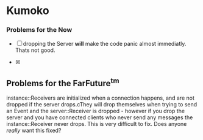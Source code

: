 # Kumoko

### Problems for the Now
- [ ] dropping the Server **will** make the code panic almost immediatly.
Thats not good.

- [x]

## Problems for the FarFuture<sup>tm</sup>
instance::Receivers are initialized when a connection happens, and 
are not dropped if the server drops.cThey will drop themselves when
trying to send an Event and the server::Receiver is dropped - however
if you drop the server and you have connected clients who never send
any messages the instance::Receiver never drops. This is very difficult
to fix. Does anyone *really* want this fixed?